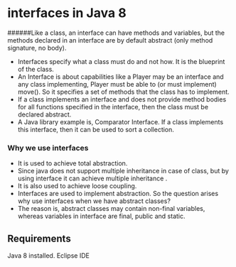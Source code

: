 # interfaces in Java 8
######Like a class, an interface can have methods and variables, but the methods declared in an interface are by default abstract (only method signature, no body).  

- Interfaces specify what a class must do and not how. It is the blueprint of the class.
- An Interface is about capabilities like a Player may be an interface and any class implementing, Player must be able to (or must implement) move(). So it specifies a set of methods that the class has to implement.
- If a class implements an interface and does not provide method bodies for all functions specified in the interface, then the class must be declared abstract.
- A Java library example is, Comparator Interface. If a class implements this interface, then it can be used to sort a collection.

### Why we use interfaces
- It is used to achieve total abstraction.
- Since java does not support multiple inheritance in case of class, but by using interface it can achieve multiple inheritance .
- It is also used to achieve loose coupling.
- Interfaces are used to implement abstraction. So the question arises why use interfaces when we have abstract classes?
- The reason is, abstract classes may contain non-final variables, whereas variables in interface are final, public and static. 

## Requirements

Java 8 installed.
Eclipse IDE


